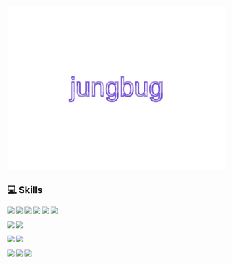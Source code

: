 <div align="center">
  <a href="https://jungbug.netlify.app/">
    <img src="https://raw.githubusercontent.com/jungbug/jungbug-svg/master/jungbug/jungbug.svg">
  </a> 
</div>

## 💻 Skills
<img src="https://img.shields.io/badge/html5-E34F26?style=for-the-badge&logo=html5&logoColor=white"> <img src="https://img.shields.io/badge/css3-1572B6?style=for-the-badge&logo=css3&logoColor=white"> <img src="https://img.shields.io/badge/javascript-F7DF1E?style=for-the-badge&logo=javascript&logoColor=white"> <img src="https://img.shields.io/badge/typescript-3178C6?style=for-the-badge&logo=typescript&logoColor=white"> <img src="https://img.shields.io/badge/vuedotjs-4FC08D?style=for-the-badge&logo=vue js&logoColor=white"> <img src="https://img.shields.io/badge/tailwindcss-06B6D4?style=for-the-badge&logo=tailwindcss&logoColor=white">

<img src="https://img.shields.io/badge/node js-339933?style=for-the-badge&logo=nodedotjs&logoColor=white"> <img src="https://img.shields.io/badge/spring-6DB33F?style=for-the-badge&logo=spring&logoColor=white">

<img src="https://img.shields.io/badge/python-3776AB?style=for-the-badge&logo=python&logoColor=white"> <img src="https://img.shields.io/badge/tensorflow-FF6F00?style=for-the-badge&logo=tensorflow&logoColor=white">

<img src="https://img.shields.io/badge/amazonec2-FF9900?style=for-the-badge&logo=amazon ec2&logoColor=white"> <img src="https://img.shields.io/badge/ubuntu-E95420?style=for-the-badge&logo=ubuntu&logoColor=white"> <img src="https://img.shields.io/badge/docker-2496ED?style=for-the-badge&logo=docker&logoColor=white">
